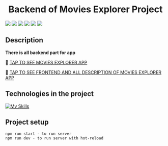 
<h1 align="center">Backend of Movies Explorer Project</h1>

<p align="center">

![](https://img.shields.io/badge/Code-Node.js-informational?style=flat&logo=Node.js&color=43853D) ![](https://img.shields.io/badge/Code-Express.js-informational?style=flat&logo=Express.js&color=gray)
![](https://img.shields.io/badge/Code-JavaScript-informational?style=flat&logo=JavaScript&color=yellow)
![](https://img.shields.io/badge/Base-MongoDB-informational?style=flat&logo=MongoDB&color=4EA94B)
![](https://img.shields.io/badge/Tools-NPM-informational?style=flat&logo=npm&color=red) ![](https://img.shields.io/badge/Tools-GitHub-informational?style=flat&logo=github&color=%234a4a4a) 

## Description

**There is all backend part for app**

🌱 [TAP TO SEE MOVIES EXPLORER APP](https://movie-explorer.sertralina.tech/signup)

🌱 [TAP TO SEE FRONTEND AND ALL DESCRIPTION OF MOVIES EXPLORER APP](https://github.com/Alina1859/Movies-Explorer-Frontend)

## Technologies in the project

[![My Skills](https://skillicons.dev/icons?i=js,nodejs,express,mongo)](https://skillicons.dev)

## Project setup

```
npm run start - to run server
npm run dev - to run server with hot-reload
```
